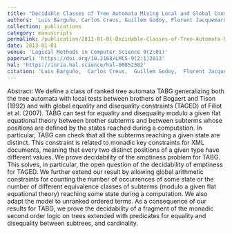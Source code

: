 ```yaml
---
title: "Decidable Classes of Tree Automata Mixing Local and Global Constraints Modulo Flat Theories"
authors: 'Luis Barguño, Carlos Creus, Guillem Godoy, Florent Jacquemard, Camille Vacher'
collection: publications
category: manuscripts
permalink: /publication/2013-01-01-Decidable-Classes-of-Tree-Automata-Mixing-Local-and-Global-Constraints-Modulo-Flat-Theories
date: 2013-01-01
venue: 'Logical Methods in Computer Science 9(2:01)'
paperurl: 'https://doi.org/10.2168/LMCS-9(2:1)2013'
hal: 'https://inria.hal.science/hal-00852382'
citation: 'Luis Barguño,  Carlos Creus,  Guillem Godoy,  Florent Jacquemard,  Camille Vacher, &quot;Decidable Classes of Tree Automata Mixing Local and Global Constraints Modulo Flat Theories&quot; Logical Methods in Computer Science 9(2:01), 2013.'
---
```


Abstract: 
We define a class of ranked tree automata TABG generalizing both the tree automata with local tests between brothers of Bogaert and Tison (1992) and with global equality and disequality constraints (TAGED) of Filiot et al. (2007). TABG can test for equality and disequality modulo a given flat equational theory between brother subterms and between subterms whose positions are defined by the states reached during a computation. In particular, TABG can check that all the subterms reaching a given state are distinct. This constraint is related to monadic key constraints for XML documents, meaning that every two distinct positions of a given type have different values. We prove decidability of the emptiness problem for TABG. This solves, in particular, the open question of the decidability of emptiness for TAGED. We further extend our result by allowing global arithmetic constraints for counting the number of occurrences of some state or the number of different equivalence classes of subterms (modulo a given flat equational theory) reaching some state during a computation. We also adapt the model to unranked ordered terms. As a consequence of our results for TABG, we prove the decidability of a fragment of the monadic second order logic on trees extended with predicates for equality and disequality between subtrees, and cardinality.